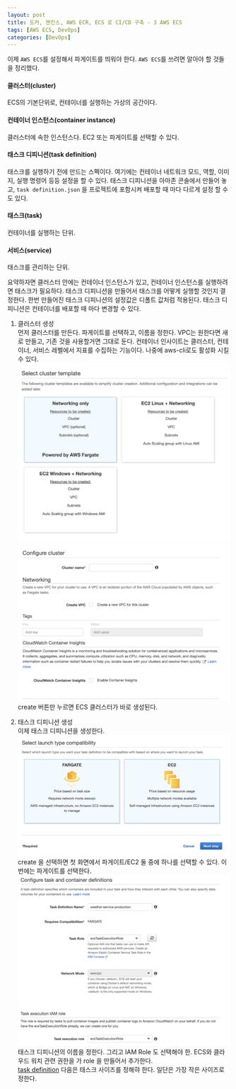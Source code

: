 ```yaml
---
layout: post
title: 도커, 젠킨스, AWS ECR, ECS 로 CI/CD 구축 - 3 AWS ECS  
tags: [AWS ECS, DevOps]
categories: [DevOps]
---
```


이제 `AWS ECS`를 설정해서 파게이트를 띄워야 한다. `AWS ECS`를 쓰려면 알아야 할 것들을 정리했다.



#### 클러스터(cluster)

ECS의 기본단위로, 컨테이너를 실행하는 가상의 공간이다. 



#### 컨테이너 인스턴스(container instance)

클러스터에 속한 인스턴스다. EC2 또는 파게이트를 선택할 수 있다. 



#### 태스크 디피니션(task definition)

태스크를 실행하기 전에 만드는 스펙이다. 여기에는 컨테이너 네트워크 모드, 역할, 이미지, 실행 명령어 등등 설정을 할 수 있다. 태스크 디피니션을 아마존 콘솔에서 만들어 놓고, `task definition.json` 을 프로젝트에 포함시켜 배포할 때 마다 다르게 설정 할 수 도 있다.



#### 태스크(task)

컨테이너를 실행하는 단위. 


#### 서비스(service)

태스크를 관리하는 단위. 



요약하자면 클러스터 안에는 컨테이너 인스턴스가 있고, 컨테이너 인스턴스를 실행하려면 태스크가 필요하다. 태스크 디피니션을 만들어서 태스크를 어떻게 실행할 것인지 결정한다. 한번 만들어진 태스크 디피니션의 설정값은 디폴트 값처럼 적용된다. 태스크 디피니션은 컨테이너를 배포할 때 마다 변경할 수 있다. 

1. 클러스터 생성  
먼저 클러스터를 만든다. 파게이트를 선택하고, 이름을 정한다. VPC는 원한다면 새로 만들고, 기존 것을 사용할거면 그대로 둔다. 컨테이너 인사이트는 클러스터, 컨테이너, 서비스 레벨에서 지표를 수집하는 기능이다. 나중에 aws-cli로도 활성화 시킬 수 있다.
![ECS 1](/images/posts/ecs-01.png)
![ECS 2](/images/posts/ecs-02.png)
create 버튼만 누르면 ECS 클러스터가 바로 생성된다. 

2. 태스크 디피니션 생성  
이제 태스크 디피니션을 생성한다. 
![task definition](/images/posts/taskdefinition-01.png)
create 을 선택하면 첫 화면에서 파게이트/EC2 둘 중에 하나를 선택할 수 있다. 이번에는 파게이트를 선택한다.  
![task definition](/images/posts/taskdefinition-02.png)
태스크 디피니션의 이름을 정한다. 그리고 IAM Role 도 선택해야 한. ECS와 클라우드 워치 관련 권한을 가 role 을 만들어서 추가한다.  
[task definition](/images/posts/taskdefinition-03.png)
다음은 태스크 사이즈를 정해햐 한다. 일단은 가장 작은 사이즈로 정한다. 

